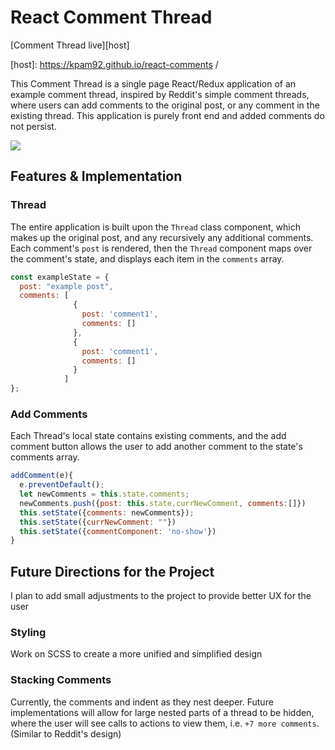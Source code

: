 # React Comment Thread

[Comment Thread live][host]

[host]: https://kpam92.github.io/react-comments  /


This Comment Thread is a single page React/Redux application of an example comment thread, inspired by Reddit's simple comment threads, where users can add comments to the original post, or any comment in the existing thread. This application is purely front end and added comments do not persist.

<a href="https://kpam92.github.io/react-comments/">
  <img src="https://github.com/kpam92/react-invoice/raw/master/screenshot.png"/>
</a>

## Features & Implementation

### Thread

  The entire application is built upon the `Thread` class component, which makes up the original post, and any recursively any additional comments. Each comment's `post` is rendered, then the `Thread` component maps over the comment's state, and displays each item in the `comments` array.
  ```javascript
  const exampleState = {
    post: "example post",
    comments: [
                {
                  post: 'comment1',
                  comments: []
                },
                {
                  post: 'comment1',
                  comments: []
                }
              ]
  };
  ```
### Add Comments

Each Thread's local state contains existing comments, and the add comment button allows the user to add another comment to the state's comments array.

```javascript
addComment(e){
  e.preventDefault();
  let newComments = this.state.comments;
  newComments.push({post: this.state.currNewComment, comments:[]})
  this.setState({comments: newComments});
  this.setState({currNewComment: ""})
  this.setState({commentComponent: 'no-show'})
}
```

## Future Directions for the Project

I plan to add small adjustments to the project to provide better UX for the user

### Styling

Work on SCSS to create a more unified and simplified design

### Stacking Comments

Currently, the comments and indent as they nest deeper. Future implementations will allow for large nested parts of a thread to be hidden, where the user will see calls to actions to view them, i.e. `+7 more comments`. (Similar to Reddit's design)
